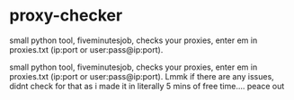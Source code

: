 # proxy-checker
small python tool, fiveminutesjob, checks your proxies, enter em in proxies.txt (ip:port or user:pass@ip:port).

small python tool, fiveminutesjob, checks your proxies, enter em in proxies.txt (ip:port or user:pass@ip:port).
Lmmk if there are any issues, didnt check for that as i made it in literally 5 mins of free time.... peace out
